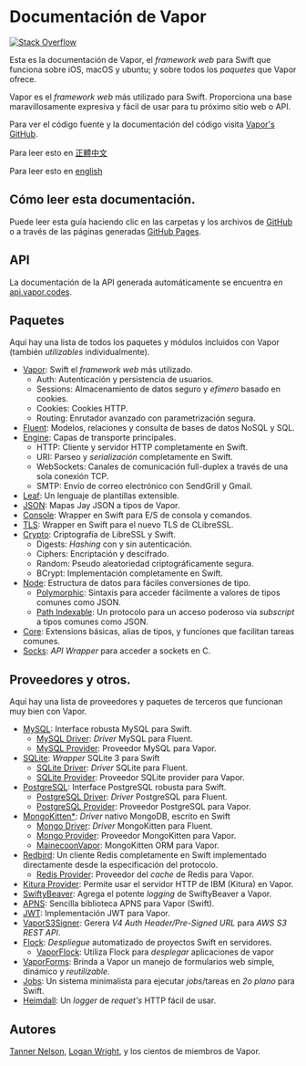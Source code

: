 # Documentación de Vapor 

[![Stack Overflow](https://img.shields.io/stackexchange/stackoverflow/t/vapor.svg)](http://stackoverflow.com/questions/tagged/vapor)

Esta es la documentación de Vapor, el _framework web_ para Swift que funciona sobre iOS, macOS y ubuntu; y sobre todos los _paquetes_ que Vapor ofrece.

Vapor es el _framework web_  más utilizado para Swift. Proporciona una base maravillosamente expresiva y fácil de usar para tu próximo sitio web o API.

Para ver el código fuente y la documentación del código visita [Vapor's GitHub](https://github.com/vapor/vapor).

Para leer esto en [正體中文](https://github.com/vapor/documentation/blob/master/README.zh-hant.md)

Para leer esto en [english](https://github.com/vapor/documentation/blob/master/README.md)

## Cómo leer esta documentación.

Puede leer esta guía haciendo clic en las carpetas y los archivos de [GitHub](https://github.com/vapor/documentation) o a través de las páginas generadas [GitHub Pages](https://vapor.github.io/documentation/).

## API 

La documentación de la API generada automáticamente se encuentra en [api.vapor.codes](http://api.vapor.codes).

## Paquetes

Aquí hay una lista de todos los paquetes y módulos incluidos con Vapor (también _utilizables_ individualmente).

- [Vapor](https://github.com/vapor/vapor): Swift el _framework web_ más utilizado.
	- Auth: Autenticación y persistencia de usuarios.
	- Sessions: Almacenamiento de datos seguro y _efímero_ basado en cookies.
	- Cookies: Cookies HTTP.
	- Routing: Enrutador avanzado con parametrización segura.
- [Fluent](https://github.com/vapor/fluent): Modelos, relaciones y consulta de bases de datos NoSQL y SQL.
- [Engine](https://github.com/vapor/engine): Capas de transporte principales.
	- HTTP: Cliente y servidor HTTP completamente en Swift.
	- URI:  Parseo y _serialización_ completamente en Swift.
	- WebSockets: Canales de comunicación full-duplex a través de una sola conexión TCP.		
	- SMTP: Envío de correo electrónico con SendGrill y Gmail.
- [Leaf](https://github.com/vapor/leaf): Un lenguaje de plantillas extensible.
- [JSON](https://github.com/vapor/json): Mapas Jay JSON a tipos de Vapor.
- [Console](https://github.com/vapor/console): Wrapper en Swift para E/S de consola y comandos.
- [TLS](https://github.com/vapor/tls): Wrapper en Swift para el nuevo TLS de CLibreSSL.
- [Crypto](https://github.com/vapor/crypto): Criptografía  de LibreSSL y Swift.
	- Digests: _Hashing_ con y sin autenticación.
	- Ciphers: Encriptación y descifrado.
	- Random: Pseudo aleatoriedad criptográficamente segura.
	- BCrypt: Implementación completamente en Swift.
- [Node](https://github.com/vapor/node): Estructura de datos para fáciles conversiones de tipo.
	- [Polymorphic](https://github.com/vapor/polymorphic): Sintaxis para acceder fácilmente a valores de tipos comunes como JSON.
	- [Path Indexable](https://github.com/vapor/path-indexable): Un protocolo para un acceso poderoso via _subscript_ a tipos comunes como JSON.
- [Core](https://github.com/vapor/core): Extensions básicas, alias de tipos, y funciones que facilitan tareas comunes.
- [Socks](https://github.com/vapor/socks): _API Wrapper_ para acceder a sockets en C.

## Proveedores y otros.

Aquí hay una lista de proveedores y paquetes de terceros que funcionan muy bien con Vapor.

- [MySQL](https://github.com/vapor/mysql): Interface robusta MySQL para Swift.
	- [MySQL Driver](https://github.com/vapor/mysql-driver): _Driver_ MySQL  para Fluent.
	- [MySQL Provider](https://github.com/vapor/mysql-provider): Proveedor MySQL para Vapor.
- [SQLite](https://github.com/vapor/sqlite): _Wrapper_ SQLite 3  para Swift
	- [SQLite Driver](https://github.com/vapor/sqlite-driver): _Driver_ SQLite  para Fluent.
	- [SQLite Provider](https://github.com/vapor/sqlite-provider): Proveedor SQLite provider para Vapor.
- [PostgreSQL](https://github.com/vapor/postgresql): Interface PostgreSQL robusta  para Swift.
	- [PostgreSQL Driver](https://github.com/vapor/postgresql-driver): _Driver_  PostgreSQL para Fluent.
	- [PostgreSQL Provider](https://github.com/vapor/postgresql-provider): Proveedor  PostgreSQL para Vapor.
- [MongoKitten*](https://github.com/OpenKitten/MongoKitten): _Driver_ nativo  MongoDB, escrito en Swift
	- [Mongo Driver](https://github.com/vapor/mongo-driver): _Driver_ MongoKitten para Fluent.
	- [Mongo Provider](https://github.com/vapor/mongo-provider): Proveedor MongoKitten para Vapor.
	- [MainecoonVapor](https://github.com/OpenKitten/MainecoonVapor): MongoKitten ORM para Vapor.
- [Redbird](https://github.com/vapor/redbird): Un cliente Redis completamente en Swift implementado directamente desde la especificación del protocolo.
	- [Redis Provider](https://github.com/vapor/redis-provider): Proveedor del _cache_ de Redis para Vapor.
- [Kitura Provider](https://github.com/vapor/kitura-provider): Permite usar el servidor HTTP de IBM (Kitura) en Vapor.
- [SwiftyBeaver](https://github.com/SwiftyBeaver/SwiftyBeaver-Vapor): Agrega el potente _logging_ de SwiftyBeaver a Vapor.
- [APNS](https://github.com/matthijs2704/vapor-apns): Sencilla biblioteca APNS para Vapor (Swift).
- [JWT](https://github.com/siemensikkema/vapor-jwt): Implementación JWT para Vapor.
- [VaporS3Signer](https://github.com/JustinM1/VaporS3Signer): Gerera _V4 Auth Header/Pre-Signed URL_ para _AWS S3 REST API_.
- [Flock](https://github.com/jakeheis/Flock): _Despliegue_ automatizado de proyectos Swift en servidores.
	- [VaporFlock](https://github.com/jakeheis/VaporFlock): Utiliza Flock para _desplegar_ aplicaciones de vapor
- [VaporForms](https://github.com/bygri/vapor-forms): Brinda a Vapor un manejo de formularios web simple, dinámico y _reutilizable_.
- [Jobs](https://github.com/BrettRToomey/Jobs): Un sistema minimalista para ejecutar _jobs_/tareas en _2o plano_ para Swift.
- [Heimdall](https://github.com/himani93/heimdall): Un _logger_ de _requet's_ HTTP fácil de usar.


## Autores

[Tanner Nelson](mailto:tanner@qutheory.io), [Logan Wright](mailto:logan@qutheory.io), y los cientos de miembros de Vapor.
